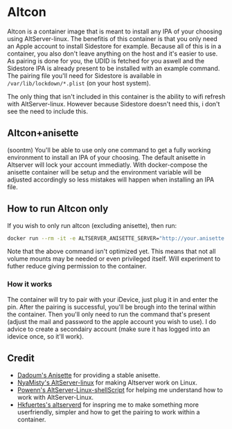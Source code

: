# Altcon

Altcon is a container image that is meant to install any IPA of your choosing using AltServer-linux.
The benefitis of this container is that you only need an Apple account to install Sidestore for example.
Because all of this is in a container, you also don't leave anything on the host and it's easier to use. As pairing is done for you, the UDID is fetched for you aswell and the Sidestore IPA is already present to be installed with an example command.
The pairing file you'll need for Sidestore is available in `/var/lib/lockdown/*.plist` (on your host system).

The only thing that isn't included in this container is the ability to wifi refresh with AltServer-linux. However because Sidestore doesn't need this, i don't see the need to include this.

## Altcon+anisette

(soontm)
You'll be able to use only one command to get a fully working environment to install an IPA of your choosing. The default anisette in Altserver will lock your account immediatly. With docker-compose the anisette container will be setup and the environment variable will be adjusted accordingly so less mistakes will happen when installing an IPA file.

## How to run Altcon only

If you wish to only run altcon (excluding anisette), then run:

```bash
docker run --rm -it -e ALTSERVER_ANISETTE_SERVER="http://your.anisette.server.ip:6969" -v /dev/bus/usb:/dev/bus/usb -v /var/lib/lockdown:/var/lib/lockdown -v /var/run:/var/run -v /sys/fs/cgroup:/sys/fs/cgroup:ro --privileged macley/altcon
```

Note that the above command isn't optimized yet. This means that not all volume mounts may be needed or even privileged itself. Will experiment to futher reduce giving permission to the container.

### How it works

The container will try to pair with your iDevice, just plug it in and enter the pin. After the pairing is successful, you'll be brough into the terinal within the container. Then you'll only need to run the command that's present (adjust the mail and password to the apple account you wish to use).
I do advice to create a secondairy account (make sure it has logged into an idevice once, so it'll work).

## Credit

- [Dadoum's Anisette](https://github.com/Dadoum/Provision) for providing a stable anisette.
- [NyaMisty's AltServer-linux](https://github.com/NyaMisty/AltServer-Linux) for making Altserver work on Linux.
- [Powenn's AltServer-Linux-shellScript](https://github.com/powenn/AltServer-Linux-ShellScript) for helping me understand how to work with AltServer-Linux.
- [Hkfuertes's altserverd](https://github.com/hkfuertes/altserverd) for inspring me to make something more userfriendly, simpler and how to get the pairing to work within a container.
